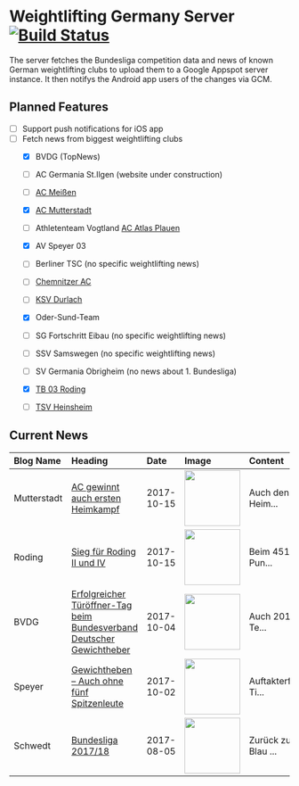 # Weightlifting Germany Server [![Build Status](https://travis-ci.org/WGierke/weightlifting_germany_server.svg?branch=master)](https://travis-ci.org/WGierke/weightlifting_germany_server)

The server fetches the Bundesliga competition data and news of known German weightlifting clubs to upload them to a Google Appspot server instance.
It then notifys the Android app users of the changes via GCM.

## Planned Features
- [ ] Support push notifications for iOS app  
- [ ] Fetch news from biggest weightlifting clubs
    - [X] BVDG (TopNews)
    - [ ] AC Germania St.Ilgen (website under construction)
    - [ ] [AC Meißen](http://www.ac-meissen.de/index.php?start=1)
    - [X] [AC Mutterstadt](http://www.ac-mutterstadt.de/index.php?start=1)
    - [ ] Athletenteam Vogtland [AC Atlas Plauen](https://acatlas.wordpress.com/)
    - [X] AV Speyer 03
    - [ ] Berliner TSC (no specific weightlifting news)
    - [ ] [Chemnitzer AC](http://chemnitzer-athletenclub.de/aktuelles/news/page/1/)
    - [ ] [KSV Durlach](http://ksvdurlach.de/news?page_n54=1)
    - [X] Oder-Sund-Team
    - [ ] SG Fortschritt Eibau (no specific weightlifting news)
    - [ ] SSV Samswegen (no specific weightlifting news)
    - [ ] SV Germania Obrigheim (no news about 1. Bundesliga)
    - [X] [TB 03 Roding](http://www.tb03-gewichtheben.de/page/1/)
    - [ ] [TSV Heinsheim](http://gewichtheben.tsv-heinsheim.de/index.php?start=1)


## Current News

| Blog Name   | Heading                                                                                                                                                                              | Date       | Image                                                                                                                                        | Content                 |
|:------------|:-------------------------------------------------------------------------------------------------------------------------------------------------------------------------------------|:-----------|:---------------------------------------------------------------------------------------------------------------------------------------------|:------------------------|
| Mutterstadt | [AC gewinnt auch ersten Heimkampf](http://www.ac-mutterstadt.de/index.php?start=0&heading=f8fc2022da2ef0c685b0aeae044960c41508018400.0)                                              | 2017-10-15 | <img src='http://www.ac-mutterstadt.de//images/Prot-heins-heim.JPG' width='100px'/>                                                          | Auch den ersten Heim... |
| Roding      | [Sieg für Roding II und IV](http://www.tb03-gewichtheben.de/2017/10/sieg-fuer-roding-ii-und-iv/)                                                                                     | 2017-10-15 | <img src='http://www.tb03-gewichtheben.de/wp-content/gallery/tb-03-roding-ii-kg-goerlitz-zittau/P1060292.JPG' width='100px'/>                | Beim 451,4:401,0-Pun... |
| BVDG        | [Erfolgreicher Türöffner-Tag beim Bundesverband Deutscher Gewichtheber](http://www.german-weightlifting.de/erfolgreicher-tueroeffner-tag-beim-bundesverband-deutscher-gewichtheber/) | 2017-10-04 | <img src='http://www.german-weightlifting.de/wp-content/uploads/2017/10/22219328_715266745330362_1511069781_o.jpg' width='100px'/>           | Auch 2017 hat das Te... |
| Speyer      | [Gewichtheben – Auch ohne fünf Spitzenleute](http://www.av03-speyer.de/2017/10/gewichtheben-auch-ohne-fuenf-spitzenleute/)                                                           | 2017-10-02 | <img src='http://www.av03-speyer.de/wp-content/uploads/2017/10/22104352_1434679669979174_2814484748638687242_o-1024x576.jpg' width='100px'/> | Auftakterfolg des Ti... |
| Schwedt     | [Bundesliga 2017/18](http://gewichtheben.blauweiss65-schwedt.de/?p=7639)                                                                                                             | 2017-08-05 | <img src='http://gewichtheben.blauweiss65-schwedt.de/wp-content/uploads/2017/08/GW-Logo-neu-300x148.jpg' width='100px'/>                     | Zurück zum TSV Blau ... |